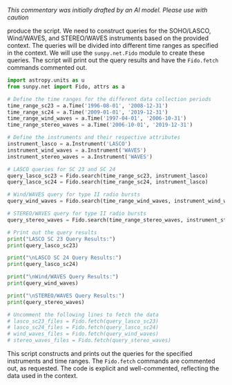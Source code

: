 _This commentary was initially drafted by an AI model. Please use with caution_

produce the script. We need to construct queries for the SOHO/LASCO, Wind/WAVES, and STEREO/WAVES instruments based on the provided context. The queries will be divided into different time ranges as specified in the context. We will use the `sunpy.net.Fido` module to create these queries. The script will print out the query results and have the `Fido.fetch` commands commented out.

```python
import astropy.units as u
from sunpy.net import Fido, attrs as a

# Define the time ranges for the different data collection periods
time_range_sc23 = a.Time('1996-08-01', '2008-12-31')
time_range_sc24 = a.Time('2009-01-01', '2019-12-31')
time_range_wind_waves = a.Time('1997-04-01', '2006-10-31')
time_range_stereo_waves = a.Time('2006-10-01', '2019-12-31')

# Define the instruments and their respective attributes
instrument_lasco = a.Instrument('LASCO')
instrument_wind_waves = a.Instrument('WAVES')
instrument_stereo_waves = a.Instrument('WAVES')

# LASCO queries for SC 23 and SC 24
query_lasco_sc23 = Fido.search(time_range_sc23, instrument_lasco)
query_lasco_sc24 = Fido.search(time_range_sc24, instrument_lasco)

# Wind/WAVES query for type II radio bursts
query_wind_waves = Fido.search(time_range_wind_waves, instrument_wind_waves)

# STEREO/WAVES query for type II radio bursts
query_stereo_waves = Fido.search(time_range_stereo_waves, instrument_stereo_waves)

# Print out the query results
print("LASCO SC 23 Query Results:")
print(query_lasco_sc23)

print("\nLASCO SC 24 Query Results:")
print(query_lasco_sc24)

print("\nWind/WAVES Query Results:")
print(query_wind_waves)

print("\nSTEREO/WAVES Query Results:")
print(query_stereo_waves)

# Uncomment the following lines to fetch the data
# lasco_sc23_files = Fido.fetch(query_lasco_sc23)
# lasco_sc24_files = Fido.fetch(query_lasco_sc24)
# wind_waves_files = Fido.fetch(query_wind_waves)
# stereo_waves_files = Fido.fetch(query_stereo_waves)
```

This script constructs and prints out the queries for the specified instruments and time ranges. The `Fido.fetch` commands are commented out, as requested. The code is explicit and well-commented, reflecting the data used in the context.
